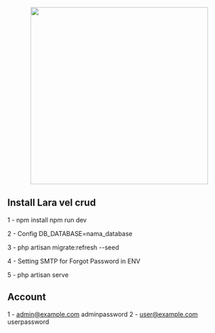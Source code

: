 <p align="center"><a href="https://laravel.com" target="_blank"><img src="https://raw.githubusercontent.com/laravel/art/master/logo-lockup/5%20SVG/2%20CMYK/1%20Full%20Color/laravel-logolockup-cmyk-red.svg" width="400"></a></p>

## Install Lara vel crud

1 - npm install
    npm run dev

2 - Config DB_DATABASE=nama_database

3 - php artisan migrate:refresh --seed 

4 - Setting SMTP for Forgot Password in ENV

5 - php artisan serve


## Account
1 - admin@example.com   adminpassword
2 - user@example.com    userpassword